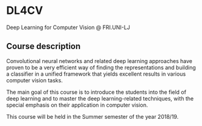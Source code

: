# DL4CV
Deep Learning for Computer Vision @ FRI.UNI-LJ

## Course description

Convolutional neural networks and related deep learning approaches have proven to be a very efficient way of finding the representations and building a classifier in a unified framework that yields excellent results in various computer vision tasks.

The main goal of this course is to introduce the students into the field of deep learning and to master the deep learning-related techniques, with the special emphasis on their application in computer vision.

This course will be held in the Summer semester of  the year 2018/19.
